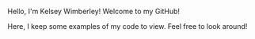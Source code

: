 Hello, I'm Kelsey Wimberley! Welcome to my GitHub!

Here, I keep some examples of my code to view. Feel free to look around!

<!---
kelseywimberley/kelseywimberley is a ✨ special ✨ repository because its `README.md` (this file) appears on your GitHub profile.
You can click the Preview link to take a look at your changes.
--->
